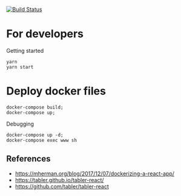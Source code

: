 [![Build Status](https://travis-ci.org/rolfwessels/coredocker-dashboard.svg?branch=master)](https://travis-ci.org/rolfwessels/coredocker-dashboard)


# For developers

Getting started

```
yarn
yarn start
```
# Deploy docker files


```
docker-compose build;
docker-compose up;
```

Debugging

```
docker-compose up -d;
docker-compose exec www sh
```

## References
  * https://mherman.org/blog/2017/12/07/dockerizing-a-react-app/
  * https://tabler.github.io/tabler-react/
  * https://github.com/tabler/tabler-react
